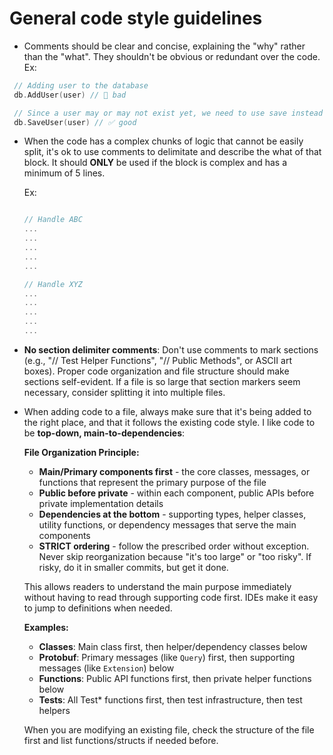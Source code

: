 
# General code style guidelines

* Comments should be clear and concise, explaining the "why" rather than the "what". They shouldn't
  be obvious or redundant over the code. Ex:

 ```go
  // Adding user to the database
  db.AddUser(user) // 🛑 bad

  // Since a user may or may not exist yet, we need to use save instead of add and update
  db.SaveUser(user) // ✅ good
  ```

* When the code has a complex chunks of logic that cannot be easily split, it's ok to use comments
  to delimitate and describe the what of that block. It should **ONLY** be used if the block is
  complex and has a minimum of 5 lines.

  Ex:

  ```go
  
  // Handle ABC
  ...
  ...
  ...
  ...
  ...

  // Handle XYZ
  ...
  ...
  ...
  ...
  ...

  ```

* **No section delimiter comments**: Don't use comments to mark sections (e.g., "// Test Helper Functions", "// Public Methods", or ASCII art boxes). Proper code organization and file structure should make sections self-evident. If a file is so large that section markers seem necessary, consider splitting it into multiple files.

* When adding code to a file, always make sure that it's being added to the right place, and that it
  follows the existing code style. I like code to be **top-down, main-to-dependencies**:
  
  **File Organization Principle:**
  * **Main/Primary components first** - the core classes, messages, or functions that represent the primary purpose of the file
  * **Public before private** - within each component, public APIs before private implementation details
  * **Dependencies at the bottom** - supporting types, helper classes, utility functions, or dependency messages that serve the main components
  * **STRICT ordering** - follow the prescribed order without exception. Never skip reorganization because "it's too large" or "too risky". If risky, do it in smaller commits, but get it done.

  This allows readers to understand the main purpose immediately without having to read through supporting code first. IDEs make it easy to jump to definitions when needed.

  **Examples:**
  * **Classes**: Main class first, then helper/dependency classes below
  * **Protobuf**: Primary messages (like `Query`) first, then supporting messages (like `Extension`) below
  * **Functions**: Public API functions first, then private helper functions below
  * **Tests**: All Test* functions first, then test infrastructure, then test helpers

  When you are modifying an existing file, check the structure of the file first and list
  functions/structs if needed before.
